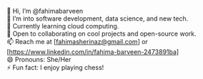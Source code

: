 👋 Hi, I’m @fahimabarveen  
👀 I’m into software development, data science, and new tech.  
🌱 Currently learning cloud computing.  
💞️ Open to collaborating on cool projects and open-source work.  
📫 Reach me at [fahimasherinaz@gmail.com] or [https://www.linkedin.com/in/fahima-barveen-2473891ba]  
😄 Pronouns: She/Her  
⚡ Fun fact: I enjoy playing chess!

<!---
fahimabarveen/fahimabarveen is a ✨ special ✨ repository because its `README.md` (this file) appears on your GitHub profile.
You can click the Preview link to take a look at your changes.
--->
